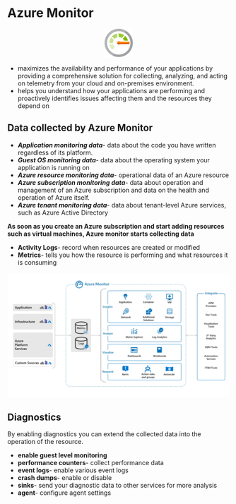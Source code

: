 # Azure Monitor

<p align="center">
<img src="https://raw.githubusercontent.com/BIT-R0nIn/AZ-900-Microsoft-Azure-Fundamentals-Study-Notes/master/img/mon.png"></p>

- maximizes the availability and performance of your applications by providing a comprehensive solution for collecting, analyzing, and acting on telemetry from your cloud and on-premises environment.
- helps you understand how your applications are performing and proactively identifies issues affecting them and the resources they depend on

## Data collected by Azure Monitor

- ***Application monitoring data***- data about the code you have written regardless of its platform.
- ***Guest OS monitoring data***- data about the operating system your application is running on
- ***Azure resource monitoring data***- operational data of an Azure resource
- ***Azure subscription monitoring data***- data about operation and management of an Azure subscription and data on the health and operation of Azure itself.
- ***Azure tenant monitoring data***- data about tenant-level Azure services, such as Azure Active Directory

**As soon as you create an Azure subscription and start adding resources such as virtual machines, Azure monitor starts collecting data**

- **Activity Logs**- record when resources are created or modified
- **Metrics**- tells you how the resource is performing and what resources it is consuming

<p align="center">
<img src="https://raw.githubusercontent.com/BIT-R0nIn/AZ-900-Microsoft-Azure-Fundamentals-Study-Notes/master/img/mon1.png"></p>

## Diagnostics

By enabling diagnostics you can extend the collected data into the operation of the resource.

- **enable guest level monitoring**
- **performance counters**- collect performance data
- **event logs**- enable various event logs
- **crash dumps**- enable or disable
- **sinks**- send your diagnostic data to other services for more analysis
- **agent**- configure agent settings